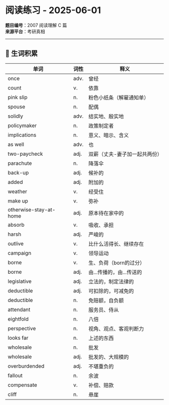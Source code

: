 # 阅读练习 - 2025-06-01

**题目编号**：2007 阅读理解 C 篇  
**来源平台**：考研真相

---

## 📌 生词积累

| 单词                   | 词性 | 释义                          |
| ---------------------- | ---- | ----------------------------- |
| once                   | adv. | 曾经                          |
| count                  | v.   | 依靠                          |
| pink slip              | n.   | 粉色小纸条（解雇通知单）      |
| spouse                 | n.   | 配偶                          |
| solidly                | adv. | 结实地、殷实地                |
| policymaker            | n.   | 政策制定者                    |
| implications           | n.   | 意义、暗示、含义              |
| as well                | adv. | 也                            |
| two-paycheck           | adj. | 双薪（丈夫-妻子加一起共两份） |
| parachute              | n.   | 降落伞                        |
| back-up                | adj. | 候补的                        |
| added                  | adj. | 附加的                        |
| weather                | v.   | 经受住                        |
| make up                | v.   | 弥补                          |
| otherwise-stay-at-home | adj. | 原本待在家中的                |
| absorb                 | v.   | 吸收、承担                    |
| harsh                  | adj. | 严峻的                        |
| outlive                | v.   | 比什么活得长、继续存在        |
| campaign               | v.   | 领导运动                      |
| borne                  | v.   | 生、负荷（born的过分）        |
| borne                  | adj. | 由...传播的，由...传送的      |
| legislative            | adj. | 立法的，制定法律的            |
| deductible             | adj. | 可扣除的，可减免的            |
| deductible             | n.   | 免赔额，自负额                |
| attendant              | n.   | 服务员、侍从                  |
| eightfold              | n.   | 八倍                          |
| perspective            | n.   | 视角、观点、客观判断力        |
| looks far              | n.   | 上述的东西                    |
| wholesale              | n.   | 批发                          |
| wholesale              | adj. | 批发的、大规模的              |
| overburdended          | adj. | 不堪重负的                    |
| fallout                | n.   | 余波                          |
| compensate             | v.   | 补偿、赔款                    |
| cliff                  | n.   | 悬崖                          |
